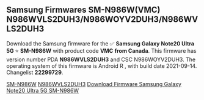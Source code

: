 <h2>Samsung Firmwares SM-N986W(VMC) N986WVLS2DUH3/N986WOYV2DUH3/N986WVLS2DUH3</h2>
Download the Samsung firmware for the ✅ <strong>Samsung Galaxy Note20 Ultra 5G </strong> ⭐ <strong>SM-N986W</strong> with product code <strong>VMC</strong> <strong> from Canada</strong>. This firmware has version number PDA <strong>N986WVLS2DUH3</strong> and CSC N986WOYV2DUH3. The operating system of this firmware is Android R , with build date 2021-09-14. Changelist <strong>22299729</strong>.


[SM-N986W](https://samfirm.shop/samsung/model/SM-N986W)
[N986WVLS2DUH3](https://samfirm.shop/samsung/pda/N986WVLS2DUH3)
[Download Firmware Samsung Galaxy Note20 Ultra 5G SM-N986W](https://samfirm.shop/samsung/firmware/455893)
